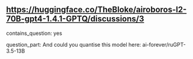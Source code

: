 ## https://huggingface.co/TheBloke/airoboros-l2-70B-gpt4-1.4.1-GPTQ/discussions/3

contains_question: yes

question_part: And could you quantise this model here: ai-forever/ruGPT-3.5-13B 